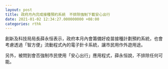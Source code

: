 ```yaml
---
layout: post
title: 政府月內完成接種預約系統　不排除強制下載安心出行
date: 2021-01-02 12:34:27.000000000 +08:00
categories: rthk
---
```


創新及科技局局長薛永恒表示，政府本月內會籌備好疫苗接種計劃預約系統，也會考慮透過「智方便」流動程式內的電子針卡系統，讓市民用作外遊用途。

另外，被問到會否強制市民使用「安心出行」應用程式，薛永恒說，不排除任何可能。
